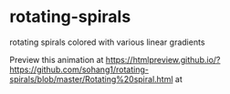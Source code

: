 # rotating-spirals
rotating spirals colored with various linear gradients

Preview this animation at https://htmlpreview.github.io/?https://github.com/sohang1/rotating-spirals/blob/master/Rotating%20spiral.html at 
